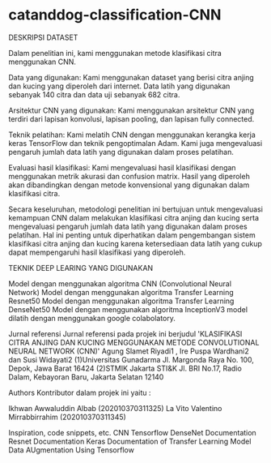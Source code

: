 # catanddog-classification-CNN

DESKRIPSI DATASET

Dalam penelitian ini, kami menggunakan metode klasifikasi citra menggunakan CNN.

Data yang digunakan: Kami menggunakan dataset yang berisi citra anjing dan kucing yang diperoleh dari internet. Data latih yang digunakan sebanyak 140 citra dan data uji sebanyak 682 citra.

Arsitektur CNN yang digunakan: Kami menggunakan arsitektur CNN yang terdiri dari lapisan konvolusi, lapisan pooling, dan lapisan fully connected.

Teknik pelatihan: Kami melatih CNN dengan menggunakan kerangka kerja keras TensorFlow dan teknik pengoptimalan Adam. Kami juga mengevaluasi pengaruh jumlah data latih yang digunakan dalam proses pelatihan.

Evaluasi hasil klasifikasi: Kami mengevaluasi hasil klasifikasi dengan menggunakan metrik akurasi dan confusion matrix. Hasil yang diperoleh akan dibandingkan dengan metode konvensional yang digunakan dalam klasifikasi citra.

Secara keseluruhan, metodologi penelitian ini bertujuan untuk mengevaluasi kemampuan CNN dalam melakukan klasifikasi citra anjing dan kucing serta mengevaluasi pengaruh jumlah data latih yang digunakan dalam proses pelatihan. Hal ini penting untuk diperhatikan dalam pengembangan sistem klasifikasi citra anjing dan kucing karena ketersediaan data latih yang cukup dapat mempengaruhi hasil klasifikasi yang diperoleh.


TEKNIK DEEP LEARING YANG DIGUNAKAN

Model dengan menggunakan algoritma CNN (Convolutional Neural Network)
Model dengan menggunakan algoritma Transfer Learning Resnet50
Model dengan menggunakan algoritma Transfer Learning DenseNet50
Model dengan menggunakan algoritma InceptionV3 model dilatih dengan menggunakan google colabolatory.

Jurnal referensi
Jurnal referensi pada projek ini berjudul 'KLASIFIKASI CITRA ANJING DAN KUCING MENGGUNAKAN 
METODE CONVOLUTIONAL NEURAL NETWORK (CNN)'
Agung Slamet Riyadi1
, Ire Puspa Wardhani2 dan Susi Widayati2
(1)Universitas Gunadarma
Jl. Margonda Raya No. 100, Depok, Jawa Barat 16424
(2)STMIK Jakarta STI&K
Jl. BRI No.17, Radio Dalam, Kebayoran Baru, Jakarta Selatan 12140

Authors
Kontributor dalam projek ini yaitu :

Ikhwan Awwaluddin Albab (202010370311325)
La Vito Valentino Mirrabbirrahim (202010370311345)

Inspiration, code snippets, etc.
CNN Tensorflow
DenseNet Documentation
Resnet Documentation
Keras Documentation of Transfer Learning Model
Data AUgmentation Using Tensorflow
